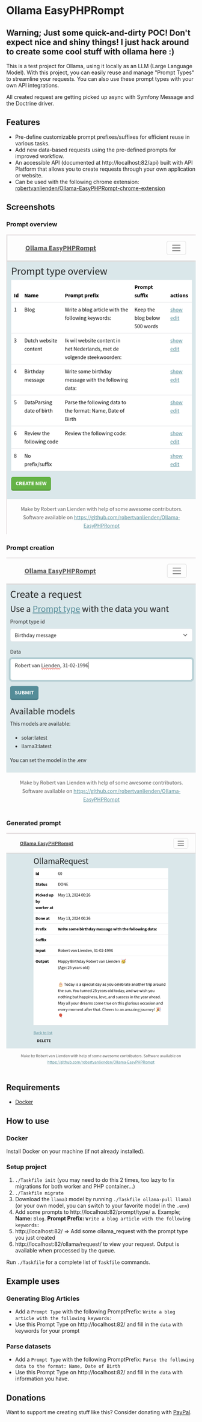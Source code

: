 # Ollama EasyPHPRompt
## Warning; Just some quick-and-dirty POC! Don't expect nice and shiny things! I just hack around to create some cool stuff with ollama here :)
This is a test project for Ollama, using it locally as an LLM (Large Language Model). With this project, you can easily reuse and manage "Prompt Types" to streamline your requests. You can also use these prompt types with your own API integrations.

All created request are getting picked up async with Symfony Message and the Doctrine driver.

## Features
- Pre-define customizable prompt prefixes/suffixes for efficient reuse in various tasks.
- Add new data-based requests using the pre-defined prompts for improved workflow.
- An accessible API (documented at http://localhost:82/api) built with API Platform that allows you to create requests through your own application or website.
- Can be used with the following chrome extension: [robertvanlienden/Ollama-EasyPHPRompt-chrome-extension](https://github.com/robertvanlienden/Ollama-EasyPHPRompt-chrome-extension)

## Screenshots
### Prompt overview
![A overview of all the prompts](screenshots/prompt-overview.png "Prompt overview")
### Prompt creation
![Prompt creation](screenshots/request-creation.png "Prompt creation")
### Generated prompt
![Generated prompt](screenshots/generated-prompt.png "Generate prompt")

## Requirements
- [Docker](https://www.docker.com/)

## How to use
### Docker 
Install Docker on your machine (if not already installed).

### Setup project
1. `./Taskfile init` (you may need to do this 2 times, too lazy to fix migrations for both worker and PHP container...)
2. `./Taskfile migrate`
3. Download the `llama3` model by running `./Taskfile ollama-pull llama3` (or your own model, you can switch to your favorite model in the `.env`)
3. Add some prompts to http://localhost:82/prompt/type/
   a. Example; **Name:** `Blog`. **Prompt Prefix:** `Write a blog article with the following keywords:`
4. http://localhost:82/ => Add some ollama_request with the prompt type you just created
5. http://localhost:82/ollama/request/ to view your request. Output is available when processed by the queue.

Run `./Taskfile` for a complete list of `Taskfile` commands.

## Example uses
### Generating Blog Articles
- Add a `Prompt Type` with the following PromptPrefix: `Write a blog article with the following keywords:`
- Use this Prompt Type on http://localhost:82/ and fill in the `data` with keywords for your prompt

### Parse datasets
- Add a `Prompt Type` with the following PromptPrefix: `Parse the following data to the format: Name, Date of Birth`
- Use this Prompt Type on http://localhost:82/ and fill in the `data` with information you have.

## Donations
Want to support me creating stuff like this? Consider donating with [PayPal](https://www.paypal.me/robertvanlienden).